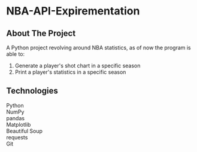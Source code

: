 # NBA-API-Expirementation
## About The Project
A Python project revolving around NBA statistics, as of now the program is able to: 
1. Generate a player's shot chart in a specific season
2. Print a player's statistics in a specific season

## Technologies
Python  
NumPy   
pandas  
Matplotlib  
Beautiful Soup  
requests  
Git 
